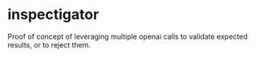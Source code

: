 # inspectigator
Proof of concept of leveraging multiple openai calls to validate expected results, or to reject them.
